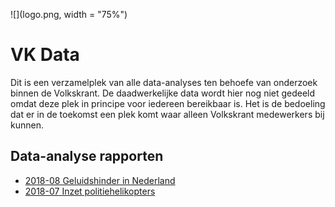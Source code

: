 ![](logo.png, width = "75%")

# VK Data

Dit is een verzamelplek van alle data-analyses ten behoefe van onderzoek binnen de Volkskrant. De daadwerkelijke data wordt hier nog niet gedeeld omdat deze plek in principe voor iedereen bereikbaar is. Het is de bedoeling dat er in de toekomst een plek komt waar alleen Volkskrant medewerkers bij kunnen.

## Data-analyse rapporten

* [2018-08 Geluidshinder in Nederland](http://rpubs.com/vk-data/geluidshinder)
* [2018-07 Inzet politiehelikopters](http://rpubs.com/vk-data/politiehelikopters)
